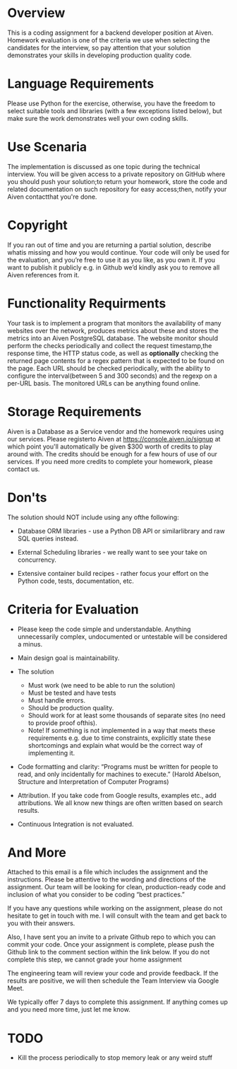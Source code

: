 # Overview
This is a coding assignment for a backend developer position at Aiven.
Homework evaluation is one of the criteria we use when selecting the candidates for the interview, so pay attention that your solution demonstrates your skills in developing production quality code.

# Language Requirements
Please use Python for the exercise, otherwise, you have the freedom to select
suitable tools and libraries (with a few exceptions listed below), but make sure the work demonstrates well your own coding skills.

# Use Scenaria
The implementation is discussed as one topic during the technical interview.
You will be given access to a private repository on GitHub where you should push your solution;to return your homework, store the code and related documentation on such repository for easy access;then, notify your Aiven contactthat you're done.

# Copyright
If you ran out of time and you are returning a partial solution, describe whatis missing and how you would continue.
Your code will only be used for the evaluation, and you’re free to use it as you like, as you own it. If you want to publish it publicly e.g. in Github we’d kindly ask you to remove all Aiven references from it.

# Functionality Requirments
Your task is to implement a program that monitors the availability of many websites over the network, produces metrics about these and stores the metrics into an Aiven PostgreSQL database.
The website monitor should perform the checks periodically and collect the request timestamp,the response time, the HTTP status code, as well as **optionally** checking the returned page contents for a regex pattern that is expected to be found on the page. Each URL should be checked periodically, with the ability to configure the interval(between 5 and 300 seconds) and the regexp on a per-URL basis. The monitored URLs can be anything found online.

# Storage Requirements
Aiven is a Database as a Service vendor and the homework requires using our services. Please registerto Aiven at https://console.aiven.io/signup at which point you'll automatically be given $300 worth of credits to play around with. The credits should be enough for a few hours of use of our services. If you need more credits to complete your homework, please contact us.

# Don'ts
The solution should NOT include using any ofthe following:
- Database ORM libraries - use a Python DB API or similarlibrary and raw SQL queries instead.

- External Scheduling libraries - we really want to see your take on concurrency.

- Extensive container build recipes - rather focus your effort on the Python code, tests, documentation, etc.

#  Criteria for Evaluation
- Please keep the code simple and understandable. Anything unnecessarily complex, undocumented or untestable will be considered a minus.
- Main design goal is maintainability.
- The solution
    - Must work (we need to be able to run the solution)
    - Must be tested and have tests
    - Must handle errors.
    - Should be production quality.
    - Should work for at least some thousands of separate sites (no need to provide proof ofthis).
    - Note! If something is not implemented in a way that meets these requirements e.g. due to time constraints, explicitly state these shortcomings and explain what would be the correct way of implementing it.

- Code formatting and clarity: “Programs must be written for people to read, and only incidentally for machines to execute.” (Harold Abelson, Structure and Interpretation of Computer Programs)

- Attribution. If you take code from Google results, examples etc., add attributions. We all know new things are often written based on search results.

- Continuous Integration is not evaluated.

# And More
Attached to this email is a file which includes the assignment and the instructions. Please be attentive to the wording and directions of the assignment. Our team will be looking for clean, production-ready code and inclusion of what you consider to be coding “best practices.”

If you have any questions while working on the assignment, please do not hesitate to get in touch with me. I will consult with the team and get back to you with their answers.

Also, I have sent you an invite to a private Github repo to which you can commit your code. Once your assignment is complete, please push the Github link to the comment section within the link below. If you do not complete this step, we cannot grade your home assignment

The engineering team will review your code and provide feedback. If the results are positive, we will then schedule the Team Interview via Google Meet.

We typically offer 7 days to complete this assignment. If anything comes up and you need more time, just let me know.

# TODO
- Kill the process periodically to stop memory leak or any weird stuff